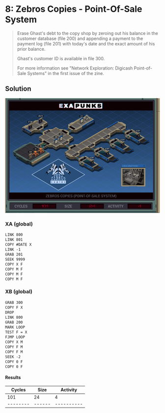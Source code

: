 # 8: Zebros Copies - Point-Of-Sale System

> Erase Ghast's debt to the copy shop by zeroing out his balance in the customer database (file 200) and appending a payment to the payment log (file 201) with today's date and the exact amount of his prior balance.
> 
> Ghast's customer ID is available in file 300.
> 
> For more information see "Network Exploration: Digicash Point-of-Sale Systems" in the first issue of the zine.

## Solution

<div align="center"><img src="EXAPUNKS - Zebros Copies (101, 24, 4, 2022-12-05-19-20-53).gif" /></div>

### XA (global)
```exa
LINK 800
LINK 801
COPY #DATE X
LINK -1
GRAB 201
SEEK 9999
COPY X F
COPY M F
COPY M F
COPY M F
```

### XB (global)
```exa
GRAB 300
COPY F X
DROP
LINK 800
GRAB 200
MARK LOOP
TEST F = X
FJMP LOOP
COPY X M
COPY F M
COPY F M
SEEK -2
COPY 0 F
COPY 0 F
```

#### Results
| Cycles | Size | Activity |
|--------|------|----------|
| 101    | 24   | 4        |
|--------|------|----------|
